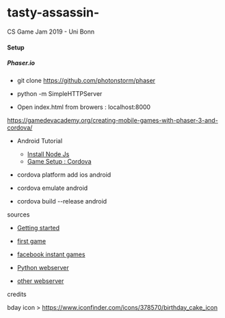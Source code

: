 # tasty-assassin-
CS Game Jam 2019 - Uni Bonn


#### Setup

##### Phaser.io


* git clone https://github.com/photonstorm/phaser

* python -m SimpleHTTPServer

* Open index.html from browers : localhost:8000

https://gamedevacademy.org/creating-mobile-games-with-phaser-3-and-cordova/


* Android Tutorial
  * [Install Node Js](https://github.com/nodesource/distributions/blob/master/README.md#debmanual)
  * [Game Setup : Cordova](https://gamedevacademy.org/creating-mobile-games-with-phaser-3-and-cordova/)



* cordova platform add ios android

* cordova emulate android

* cordova build --release android



sources
* [Getting started](https://phaser.io/tutorials/getting-started-phaser3)
* [first game](https://phaser.io/tutorials/making-your-first-phaser-3-game)
* [facebook instant games](https://phaser.io/tutorials/getting-started-facebook-instant-games)
* [Python webserver](https://www.linuxjournal.com/content/tech-tip-really-simple-http-server-python)

* [other webserver](https://phaser.io/tutorials/getting-started-phaser3/part2)

credits

bday icon >  https://www.iconfinder.com/icons/378570/birthday_cake_icon
